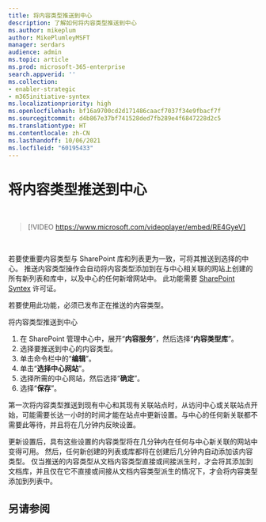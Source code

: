 ```yaml
---
title: 将内容类型推送到中心
description: 了解如何将内容类型推送到中心
ms.author: mikeplum
author: MikePlumleyMSFT
manager: serdars
audience: admin
ms.topic: article
ms.prod: microsoft-365-enterprise
search.appverid: ''
ms.collection:
- enabler-strategic
- m365initiative-syntex
ms.localizationpriority: high
ms.openlocfilehash: bf16a9700cd2d171486caacf7037f34e9fbacf7f
ms.sourcegitcommit: d4b867e37bf741528ded7fb289e4f6847228d2c5
ms.translationtype: HT
ms.contentlocale: zh-CN
ms.lasthandoff: 10/06/2021
ms.locfileid: "60195433"
---
```

# <a name="push-content-types-to-a-hub"></a>将内容类型推送到中心

</br>

> [!VIDEO https://www.microsoft.com/videoplayer/embed/RE4GyeV]  

</br>


若要使重要内容类型与 SharePoint 库和列表更为一致，可将其推送到选择的中心。 推送内容类型操作会自动将内容类型添加到在与中心相关联的网站上创建的所有新列表和库中，以及中心的任何新增网站中。 此功能需要 [SharePoint Syntex](index.md) 许可证。

若要使用此功能，必须已发布正在推送的内容类型。

将内容类型推送到中心

1. 在 SharePoint 管理中心中，展开“**内容服务**”，然后选择“**内容类型库**”。
2. 选择要推送到中心的内容类型。
3. 单击命令栏中的“**编辑**”。
4. 单击“**选择中心网站**”。
5. 选择所需的中心网站，然后选择“**确定**”。
6. 选择“**保存**”。

第一次将内容类型推送到现有中心和其现有关联站点时，从访问中心或关联站点开始，可能需要长达一小时的时间才能在站点中更新设置。与中心的任何新关联都不需要此等待，并且将在几分钟内反映设置。

更新设置后，具有这些设置的内容类型将在几分钟内在任何与中心新关联的网站中变得可用。 然后，任何新创建的列表或库都将在创建后几分钟内自动添加该内容类型。 仅当推送的内容类型从文档内容类型直接或间接派生时，才会将其添加到文档库，并且仅在它不直接或间接从文档内容类型派生的情况下，才会将内容类型添加到列表中。

## <a name="see-also"></a>另请参阅
